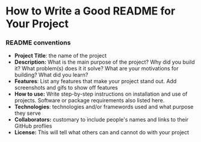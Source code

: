 # How to Write a Good README for Your Project

### README conventions

- **Project Title**: the name of the project
- **Description:** What is the main purpose of the project? Why did you build it? What problem(s) does it it solve? What are your motivations for building? What did you learn?
- **Features**: List any features that make your project stand out. Add screenshots and gifs to show off features
- **How to use:** Write step-by-step instructions on installation and use of projects. Software or package requirements also listed here.
- **Technologies**: technologies and/or framewords used and what purpose they serve
- **Collaborators:** customary to include people's names and links to their GitHub proflies
- **License:** This will tell what others can and cannot do with your project

